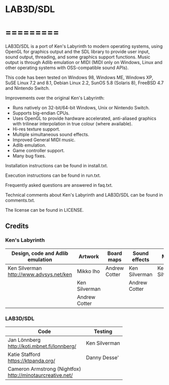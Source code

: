 <h1>LAB3D/SDL</h1>
<h1>=========</h1>

LAB3D/SDL is a port of Ken's Labyrinth to modern operating systems, using
OpenGL for graphics output and the SDL library to provide user input, sound
output, threading, and some graphics support functions. Music output is
through Adlib emulation or MIDI (MIDI only on Windows, Linux and other
operating systems with OSS-compatible sound APIs).

This code has been tested on Windows 98, Windows ME, Windows XP,
SuSE Linux 7.2 and 8.1, Debian Linux 2.2, SunOS 5.8 (Solaris 8),
FreeBSD 4.7 and Nintendo Switch.

Improvements over the original Ken's Labyrinth:

- Runs natively on 32-bit/64-bit Windows, Unix or Nintendo Switch.
- Supports big-endian CPUs.
- Uses OpenGL to provide hardware accelerated, anti-aliased graphics with
  trilinear interpolation in true colour (where available).
- Hi-res texture support.
- Multiple simultaneous sound effects.
- Improved General MIDI music.
- Adlib emulation.
- Game controller support.
- Many bug fixes.

Installation instructions can be found in install.txt.

Execution instructions can be found in run.txt.

Frequently asked questions are answered in faq.txt.

Technical comments about Ken's Labyrinth and LAB3D/SDL can be found in
comments.txt.

The license can be found in LICENSE.

<h2>Credits</h2>

<h3>Ken's Labyrinth</h3>

Design, code and Adlib emulation            | Artwork       | Board maps    | Sound effects | Music
------------------------------------------- | ------------- | ------------- | ------------- | -------------
|Ken Silverman<br>http://www.advsys.net/ken | Mikko Iho     | Andrew Cotter | Ken Silverman | Ken Silverman
|                                           | Ken Silverman |               | Andrew Cotter |
|                                           | Andrew Cotter |               |               |

<h3>LAB3D/SDL</h3>

Code                                                           | Testing
-------------------------------------------------------------- | -----------------
Jan Lönnberg<br>http://koti.mbnet.fi/lonnberg/                 | Ken Silverman
Katie Stafford<br>https://ktpanda.org/                       | Danny Desse'
Cameron Armstrong (Nightfox)<br>http://minotaurcreative.net/   |
